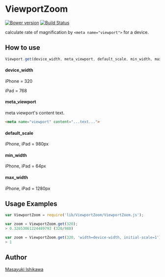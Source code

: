 # ViewportZoom

[![Bower version](https://badge.fury.io/bo/viewport-zoom.svg)](http://badge.fury.io/bo/viewport-zoom)
[![Build Status](https://travis-ci.org/ishikawam/ViewportZoom.png?branch=master)](https://travis-ci.org/ishikawam/ViewportZoom)

calculate rate of magnification by `<meta name="viewport">` for a device.

## How to use

```js
Viewport.get(device_width, meta_viewport, default_scale, min_width, max_width)
```

#### device_width

iPhone = 320

iPad = 768

#### meta_viewport

meta viewport's content text.

```html
<meta name="viewport" content="...text...">
```

#### default_scale

iPhone, iPad = 980px

#### min_width

iPhone, iPad = 64px

#### max_width

iPhone, iPad = 1280px


## Usage Examples

```js
var ViewportZoom = require('lib/ViewportZoom/ViewportZoom.js');

var zoom = ViewportZoom.get(320);
> 0.32653061224489793 (320/980)

var zoom = ViewportZoom.get(320, 'width=device-width, initial-scale=1');
> 1
```

## Author

[Masayuki Ishikawa](https://github.com/ishikawam)
